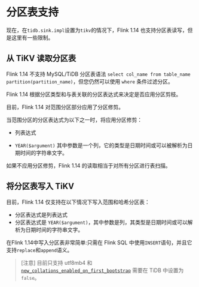 # 分区表支持

现在，在`tidb.sink.impl`设置为`tikv`的情况下，Flink 1.14 也支持分区表读写，但是这里有一些限制。

## 从 TiKV 读取分区表

Flink 1.14 不支持 MySQL/TiDB 分区表语法 `select col_name from table_name partition(partition_name)`，但您仍然可以使用 `where` 条件过滤分区。

Flink 1.14 根据分区类型和与表关联的分区表达式来决定是否应用分区剪枝。

目前，Flink 1.14 对范围分区部分应用了分区修剪。

当范围分区的分区表达式为以下之一时，将应用分区修剪：

- 列表达式

- `YEAR($argument)` 其中参数是一个列，它的类型是日期时间或可以被解析为日期时间的字符串文字。

如果不应用分区修剪，Flink 1.14 的读取相当于对所有分区进行表扫描。

## 将分区表写入 TiKV

目前，Flink 1.14 仅支持在以下情况下写入范围和哈希分区表：

- 分区表达式是列表达式
- 分区表达式是 `YEAR($argument)`，其中参数是列，其类型是日期时间或可以解析为日期时间的字符串文字。

在Flink 1.14中写入分区表非常简单:只需在 Flink SQL 中使用`INSERT`语句，并且它支持`replace`和`append`语义。

> [注意]
> 目前只支持 utf8mb4 和 [`new_collations_enabled_on_first_bootstrap`](https://docs.pingcap.com/tidb/dev/tidb-configuration-file#new_collations_enabled_on_first_bootstrap)
> 需要在 TiDB 中设置为 `false`。